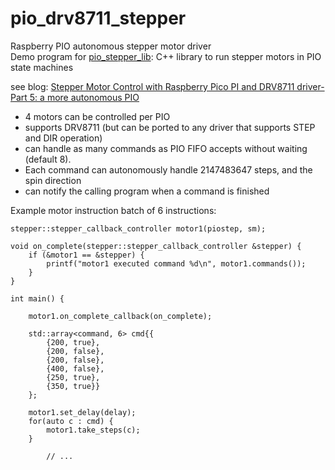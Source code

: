 # pio_drv8711_stepper
Raspberry PIO autonomous stepper motor driver  
Demo program for [pio_stepper_lib](https://github.com/jancumps/pio_stepper_lib): C++ library to run stepper motors in PIO state machines

see blog: [Stepper Motor Control with Raspberry Pico PI and DRV8711 driver- Part 5: a more autonomous PIO](https://community.element14.com/products/raspberry-pi/b/blog/posts/stepper-motor-control-with-raspberry-pico-pi-and-drv8711-driver--part-5-a-more-autonomous-pio)  

- 4 motors can be controlled per PIO
- supports DRV8711 (but can be ported to any driver that supports STEP and DIR operation)
- can handle as many commands as PIO FIFO accepts without waiting (default 8).  
- Each command can autonomously handle 2147483647 steps, and the spin direction
- can notify the calling program when a command is finished

Example motor instruction batch of 6 instructions:  
```
stepper::stepper_callback_controller motor1(piostep, sm);

void on_complete(stepper::stepper_callback_controller &stepper) {
    if (&motor1 == &stepper) {
        printf("motor1 executed command %d\n", motor1.commands());
    }
}

int main() {

    motor1.on_complete_callback(on_complete);

    std::array<command, 6> cmd{{
        {200, true}, 
        {200, false},
        {200, false},
        {400, false},
        {250, true},
        {350, true}}
    };

    motor1.set_delay(delay);
    for(auto c : cmd) {
        motor1.take_steps(c);
    }

        // ...
```